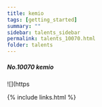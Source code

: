 ```yaml
---
title: kemio 
tags: [getting_started]
summary: ""
sidebar: talents_sidebar
permalink: talents_10070.html
folder: talents
---
```



##### No.10070 kemio

![](https




{% include links.html %}

